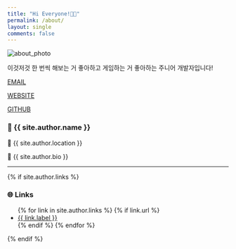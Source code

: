 ```yaml
---
title: "Hi Everyone!👋🏻"
permalink: /about/
layout: single
comments: false
---
```

![about_photo](https://git-mere.github.io/Blog/assets/images/about_photo.gif)

이것저것 한 번씩 해보는 거 좋아하고 게임하는 거 좋아하는 주니어 개발자입니다!

[EMAIL](meregi7410@gmail.com)

[WEBSITE](https://git-mere.github.io)

[GITHUB](https://github.com/Git-Mere)

### 👤 {{ site.author.name }}

📍 {{ site.author.location }}

💬 {{ site.author.bio }}

---

{% if site.author.links %}
### 🌐 Links

<ul>
  {% for link in site.author.links %}
    {% if link.url %}
    <li>
      <i class="{{ link.icon }}"></i>
      <a href="{% if link.label == 'Email' %}mailto:{{ link.url }}{% else %}{{ link.url }}{% endif %}" target="_blank">
        {{ link.label }}
      </a>
    </li>
    {% endif %}
  {% endfor %}
</ul>
{% endif %}